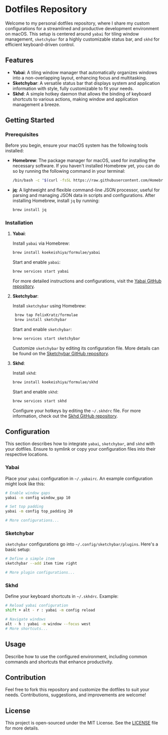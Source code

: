 # Dotfiles Repository

Welcome to my personal dotfiles repository, where I share my custom configurations for a streamlined and productive development environment on macOS. This setup is centered around `yabai` for tiling window management, `sketchybar` for a highly customizable status bar, and `skhd` for efficient keyboard-driven control.

## Features

- **Yabai**: A tiling window manager that automatically organizes windows into a non-overlapping layout, enhancing focus and multitasking.
- **Sketchybar**: A versatile status bar that displays system and application information with style, fully customizable to fit your needs.
- **Skhd**: A simple hotkey daemon that allows the binding of keyboard shortcuts to various actions, making window and application management a breeze.

## Getting Started

### Prerequisites

Before you begin, ensure your macOS system has the following tools installed:

- **Homebrew**: The package manager for macOS, used for installing the necessary software. If you haven't installed Homebrew yet, you can do so by running the following command in your terminal:

    ```sh
    /bin/bash -c "$(curl -fsSL https://raw.githubusercontent.com/Homebrew/install/HEAD/install.sh)"
    ```

- **jq**: A lightweight and flexible command-line JSON processor, useful for parsing and managing JSON data in scripts and configurations. After installing Homebrew, install `jq` by running:

    ```sh
    brew install jq
    ```

### Installation

1. **Yabai**:

   Install `yabai` via Homebrew:

   ```sh
   brew install koekeishiya/formulae/yabai
   ```

   Start and enable `yabai`:

   ```sh
   brew services start yabai
   ```

   For more detailed instructions and configurations, visit the [Yabai GitHub repository](https://github.com/koekeishiya/yabai).

2. **Sketchybar**:

   Install `sketchybar` using Homebrew:

   ```sh
    brew tap FelixKratz/formulae
    brew install sketchybar
   ```

   Start and enable `sketchybar`:

   ```sh
   brew services start sketchybar
   ```

   Customize `sketchybar` by editing its configuration file. More details can be found on the [Sketchybar GitHub repository](https://github.com/FelixKratz/SketchyBar).

3. **Skhd**:

   Install `skhd`:

   ```sh
   brew install koekeishiya/formulae/skhd
   ```

   Start and enable `skhd`:

   ```sh
   brew services start skhd
   ```

   Configure your hotkeys by editing the `~/.skhdrc` file. For more information, check out the [Skhd GitHub repository](https://github.com/koekeishiya/skhd).

## Configuration

This section describes how to integrate `yabai`, `sketchybar`, and `skhd` with your dotfiles. Ensure to symlink or copy your configuration files into their respective locations.

### Yabai

Place your `yabai` configuration in `~/.yabairc`. An example configuration might look like this:

```sh
# Enable window gaps
yabai -m config window_gap 10

# Set top padding
yabai -m config top_padding 20

# More configurations...
```

### Sketchybar

`sketchybar` configurations go into `~/.config/sketchybar/plugins`. Here's a basic setup:

```sh
# Define a simple item
sketchybar --add item time right

# More plugin configurations...
```

### Skhd

Define your keyboard shortcuts in `~/.skhdrc`. Example:

```sh
# Reload yabai configuration
shift + alt - r : yabai -m config reload

# Navigate windows
alt - h : yabai -m window --focus west
# More shortcuts...
```

## Usage

Describe how to use the configured environment, including common commands and shortcuts that enhance productivity.

## Contribution

Feel free to fork this repository and customize the dotfiles to suit your needs. Contributions, suggestions, and improvements are welcome!

## License

This project is open-sourced under the MIT License. See the [LICENSE](LICENSE) file for more details.

